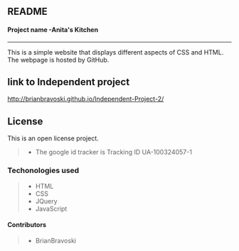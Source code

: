 
**README**
----------------

#### Project name -Anita's Kitchen
-----------------------
This is a simple website that displays different aspects of CSS and HTML.
The webpage is hosted by GitHub.
## link to Independent project
http://brianbravoski.github.io/Independent-Project-2/
## License
This is an open license project.
>- The google id tracker is Tracking ID
UA-100324057-1

### Techonologies used
>- HTML
>- CSS
>- JQuery
>- JavaScript

#### Contributors
>-  BrianBravoski
